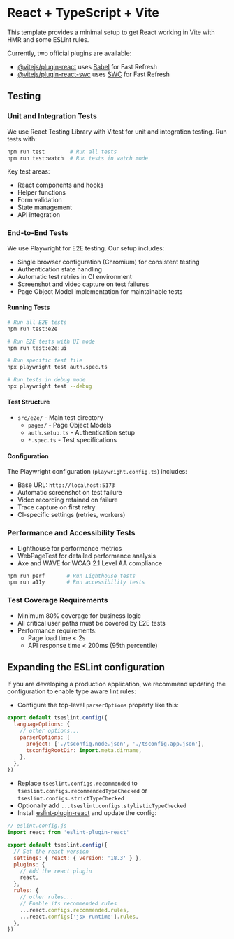 # React + TypeScript + Vite

This template provides a minimal setup to get React working in Vite with HMR and some ESLint rules.

Currently, two official plugins are available:

- [@vitejs/plugin-react](https://github.com/vitejs/vite-plugin-react/blob/main/packages/plugin-react/README.md) uses [Babel](https://babeljs.io/) for Fast Refresh
- [@vitejs/plugin-react-swc](https://github.com/vitejs/vite-plugin-react-swc) uses [SWC](https://swc.rs/) for Fast Refresh

## Testing

### Unit and Integration Tests
We use React Testing Library with Vitest for unit and integration testing. Run tests with:

```bash
npm run test        # Run all tests
npm run test:watch  # Run tests in watch mode
```

Key test areas:
- React components and hooks
- Helper functions
- Form validation
- State management
- API integration

### End-to-End Tests
We use Playwright for E2E testing. Our setup includes:

- Single browser configuration (Chromium) for consistent testing
- Authentication state handling
- Automatic test retries in CI environment
- Screenshot and video capture on test failures
- Page Object Model implementation for maintainable tests

#### Running Tests

```bash
# Run all E2E tests
npm run test:e2e

# Run E2E tests with UI mode
npm run test:e2e:ui

# Run specific test file
npx playwright test auth.spec.ts

# Run tests in debug mode
npx playwright test --debug
```

#### Test Structure
- `src/e2e/` - Main test directory
  - `pages/` - Page Object Models
  - `auth.setup.ts` - Authentication setup
  - `*.spec.ts` - Test specifications

#### Configuration
The Playwright configuration (`playwright.config.ts`) includes:

- Base URL: `http://localhost:5173`
- Automatic screenshot on test failure
- Video recording retained on failure
- Trace capture on first retry
- CI-specific settings (retries, workers)

### Performance and Accessibility Tests
- Lighthouse for performance metrics
- WebPageTest for detailed performance analysis
- Axe and WAVE for WCAG 2.1 Level AA compliance

```bash
npm run perf       # Run Lighthouse tests
npm run a11y       # Run accessibility tests
```

### Test Coverage Requirements
- Minimum 80% coverage for business logic
- All critical user paths must be covered by E2E tests
- Performance requirements:
  - Page load time < 2s
  - API response time < 200ms (95th percentile)

## Expanding the ESLint configuration

If you are developing a production application, we recommend updating the configuration to enable type aware lint rules:

- Configure the top-level `parserOptions` property like this:

```js
export default tseslint.config({
  languageOptions: {
    // other options...
    parserOptions: {
      project: ['./tsconfig.node.json', './tsconfig.app.json'],
      tsconfigRootDir: import.meta.dirname,
    },
  },
})
```

- Replace `tseslint.configs.recommended` to `tseslint.configs.recommendedTypeChecked` or `tseslint.configs.strictTypeChecked`
- Optionally add `...tseslint.configs.stylisticTypeChecked`
- Install [eslint-plugin-react](https://github.com/jsx-eslint/eslint-plugin-react) and update the config:

```js
// eslint.config.js
import react from 'eslint-plugin-react'

export default tseslint.config({
  // Set the react version
  settings: { react: { version: '18.3' } },
  plugins: {
    // Add the react plugin
    react,
  },
  rules: {
    // other rules...
    // Enable its recommended rules
    ...react.configs.recommended.rules,
    ...react.configs['jsx-runtime'].rules,
  },
})
```
